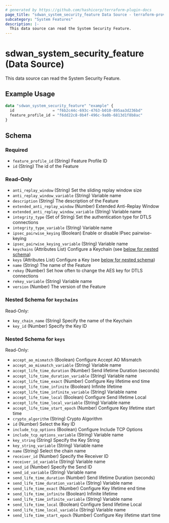 ```yaml
---
# generated by https://github.com/hashicorp/terraform-plugin-docs
page_title: "sdwan_system_security_feature Data Source - terraform-provider-sdwan"
subcategory: "System Features"
description: |-
  This data source can read the System Security Feature.
---
```


# sdwan_system_security_feature (Data Source)

This data source can read the System Security Feature.

## Example Usage

```terraform
data "sdwan_system_security_feature" "example" {
  id                 = "f6b2c44c-693c-4763-b010-895aa3d236bd"
  feature_profile_id = "f6dd22c8-0b4f-496c-9a0b-6813d1f8b8ac"
}
```

<!-- schema generated by tfplugindocs -->
## Schema

### Required

- `feature_profile_id` (String) Feature Profile ID
- `id` (String) The id of the Feature

### Read-Only

- `anti_replay_window` (String) Set the sliding replay window size
- `anti_replay_window_variable` (String) Variable name
- `description` (String) The description of the Feature
- `extended_anti_replay_window` (Number) Extended Anti-Replay Window
- `extended_anti_replay_window_variable` (String) Variable name
- `integrity_type` (Set of String) Set the authentication type for DTLS connections
- `integrity_type_variable` (String) Variable name
- `ipsec_pairwise_keying` (Boolean) Enable or disable IPsec pairwise-keying
- `ipsec_pairwise_keying_variable` (String) Variable name
- `keychains` (Attributes List) Configure a Keychain (see [below for nested schema](#nestedatt--keychains))
- `keys` (Attributes List) Configure a Key (see [below for nested schema](#nestedatt--keys))
- `name` (String) The name of the Feature
- `rekey` (Number) Set how often to change the AES key for DTLS connections
- `rekey_variable` (String) Variable name
- `version` (Number) The version of the Feature

<a id="nestedatt--keychains"></a>
### Nested Schema for `keychains`

Read-Only:

- `key_chain_name` (String) Specify the name of the Keychain
- `key_id` (Number) Specify the Key ID


<a id="nestedatt--keys"></a>
### Nested Schema for `keys`

Read-Only:

- `accept_ao_mismatch` (Boolean) Configure Accept AO Mismatch
- `accept_ao_mismatch_variable` (String) Variable name
- `accept_life_time_duration` (Number) Send lifetime Duration (seconds)
- `accept_life_time_duration_variable` (String) Variable name
- `accept_life_time_exact` (Number) Configure Key lifetime end time
- `accept_life_time_infinite` (Boolean) Infinite lifetime
- `accept_life_time_infinite_variable` (String) Variable name
- `accept_life_time_local` (Boolean) Configure Send lifetime Local
- `accept_life_time_local_variable` (String) Variable name
- `accept_life_time_start_epoch` (Number) Configure Key lifetime start time
- `crypto_algorithm` (String) Crypto Algorithm
- `id` (Number) Select the Key ID
- `include_tcp_options` (Boolean) Configure Include TCP Options
- `include_tcp_options_variable` (String) Variable name
- `key_string` (String) Specify the Key String
- `key_string_variable` (String) Variable name
- `name` (String) Select the chain name
- `receiver_id` (Number) Specify the Receiver ID
- `receiver_id_variable` (String) Variable name
- `send_id` (Number) Specify the Send ID
- `send_id_variable` (String) Variable name
- `send_life_time_duration` (Number) Send lifetime Duration (seconds)
- `send_life_time_duration_variable` (String) Variable name
- `send_life_time_exact` (Number) Configure Key lifetime end time
- `send_life_time_infinite` (Boolean) Infinite lifetime
- `send_life_time_infinite_variable` (String) Variable name
- `send_life_time_local` (Boolean) Configure Send lifetime Local
- `send_life_time_local_variable` (String) Variable name
- `send_life_time_start_epoch` (Number) Configure Key lifetime start time
